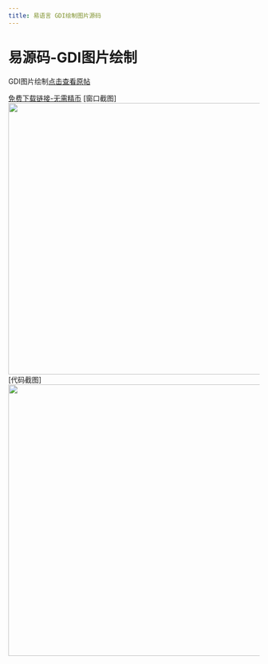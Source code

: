 ```yaml
---
title: 易语言 GDI绘制图片源码
---
```


# 易源码-GDI图片绘制
GDI图片绘制[点击查看原帖](https://bbs.125.la/forum.php?mod=viewthread&tid=14731741)

[免费下载链接-无需精币](https://att.125.la/plugin.php?id=le3600_down&action=down_zc&aid=MTE3NTMwMXxiNDAyODlkMHwxNjU0NzUxNTczfDY4ODIzOXwxNDczMTc0MQ==&sign=0288904ba87158885a93597d709085d0)
[窗口截图]
<img src="https://att.125.la/data/attachment/forum/202205/28/150344fzzzab4vqqz1ipaa.png" onload="thumbImg(this)" border="0" width="1000" height="545" style="cursor: pointer;">
[代码截图]
<img src="https://att.125.la/data/attachment/forum/202205/28/150344fzzzab4vqqz1ipaa.png" onload="thumbImg(this)" border="0" width="1000" height="545" style="cursor: pointer;">
